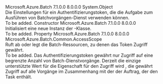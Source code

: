 <Type Name="AuthenticationTokenSettings" FullName="Microsoft.Azure.Batch.AuthenticationTokenSettings">
  <TypeSignature Language="C#" Value="public class AuthenticationTokenSettings" />
  <TypeSignature Language="ILAsm" Value=".class public auto ansi beforefieldinit AuthenticationTokenSettings extends System.Object" />
  <TypeSignature Language="DocId" Value="T:Microsoft.Azure.Batch.AuthenticationTokenSettings" />
  <TypeSignature Language="VB.NET" Value="Public Class AuthenticationTokenSettings" />
  <TypeSignature Language="F#" Value="type AuthenticationTokenSettings = class&#xA;    interface ITransportObjectProvider&lt;AuthenticationTokenSettings&gt;&#xA;    interface IPropertyMetadata&#xA;    interface IModifiable&#xA;    interface IReadOnly" />
  <AssemblyInfo>
    <AssemblyName>Microsoft.Azure.Batch</AssemblyName>
    <AssemblyVersion>7.1.0.0</AssemblyVersion>
    <AssemblyVersion>8.0.0.0</AssemblyVersion>
  </AssemblyInfo>
  <Base>
    <BaseTypeName>System.Object</BaseTypeName>
  </Base>
  <Interfaces />
  <Docs>
    <summary>
            Die Einstellungen für ein Authentifizierungstoken, die die Aufgabe zum Ausführen von Batchvorgängen-Dienst verwenden können.
            </summary>
    <remarks>To be added.</remarks>
  </Docs>
  <Members>
    <Member MemberName=".ctor">
      <MemberSignature Language="C#" Value="public AuthenticationTokenSettings ();" />
      <MemberSignature Language="ILAsm" Value=".method public hidebysig specialname rtspecialname instance void .ctor() cil managed" />
      <MemberSignature Language="DocId" Value="M:Microsoft.Azure.Batch.AuthenticationTokenSettings.#ctor" />
      <MemberSignature Language="VB.NET" Value="Public Sub New ()" />
      <MemberType>Constructor</MemberType>
      <AssemblyInfo>
        <AssemblyName>Microsoft.Azure.Batch</AssemblyName>
        <AssemblyVersion>7.1.0.0</AssemblyVersion>
        <AssemblyVersion>8.0.0.0</AssemblyVersion>
      </AssemblyInfo>
      <Parameters />
      <Docs>
        <summary>
            Initialisiert eine neue Instanz der <see cref="T:Microsoft.Azure.Batch.AuthenticationTokenSettings" />-Klasse.
            </summary>
        <remarks>To be added.</remarks>
      </Docs>
    </Member>
    <Member MemberName="Access">
      <MemberSignature Language="C#" Value="public Microsoft.Azure.Batch.Common.AccessScope Access { get; set; }" />
      <MemberSignature Language="ILAsm" Value=".property instance valuetype Microsoft.Azure.Batch.Common.AccessScope Access" />
      <MemberSignature Language="DocId" Value="P:Microsoft.Azure.Batch.AuthenticationTokenSettings.Access" />
      <MemberSignature Language="VB.NET" Value="Public Property Access As AccessScope" />
      <MemberSignature Language="F#" Value="member this.Access : Microsoft.Azure.Batch.Common.AccessScope with get, set" Usage="Microsoft.Azure.Batch.AuthenticationTokenSettings.Access" />
      <MemberType>Property</MemberType>
      <AssemblyInfo>
        <AssemblyName>Microsoft.Azure.Batch</AssemblyName>
        <AssemblyVersion>7.1.0.0</AssemblyVersion>
        <AssemblyVersion>8.0.0.0</AssemblyVersion>
      </AssemblyInfo>
      <ReturnValue>
        <ReturnType>Microsoft.Azure.Batch.Common.AccessScope</ReturnType>
      </ReturnValue>
      <Docs>
        <summary>
            Ruft ab oder legt die Batch-Ressourcen, zu denen das Token Zugriff gewährt.
            </summary>
        <value>To be added.</value>
        <remarks>
            Das Authentifizierungstoken gewährt nur Zugriff auf eine begrenzte Anzahl von Batch-Dienstvorgänge. Derzeit die einzige unterstützte Wert für die Eigenschaft für den Zugriff wird <see cref="F:Microsoft.Azure.Batch.Common.AccessScope.Job" />, die gewährt Zugriff auf alle Vorgänge im Zusammenhang mit der der Auftrag, der den Task enthält.
            </remarks>
      </Docs>
    </Member>
  </Members>
</Type>